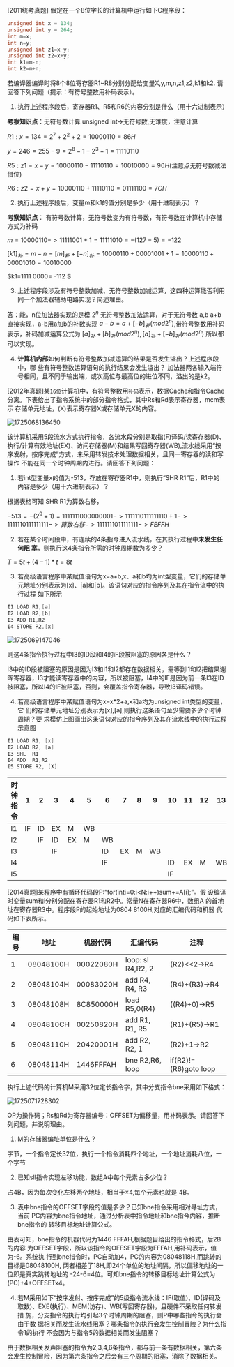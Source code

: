 [2011统考真题]
假定在一个8位字长的计算机中运行如下C程序段：
```C++
unsigned int x = 134;
unsigned int y = 264;
int m=x;
int n=y;
unsigned int z1=x-y;
unsigned int z2=x+y;
int k1=m-n;
int k2=m+n;
```
若编译器编译时将8个8位寄存器R1~R8分别分配给变量X,y,m,n,z1,z2,k1和k2.
请回答下列问题（提示：有符号整数用补码表示）。

1.  执行上述程序段后，寄存器R1、R5和R6的内容分别是什么（用十六进制表示）

**考察知识点**：无符号数计算 unsigned int->无符号数,无难度，注意计算

$R1: x=134=2^7+2^2+2=1000  0110=86H$

$y=246=255-9=2^8-1-2^3-1=1111 0110$

$R5: z1= x - y =1000 0110-1111 0110 = 1001 0000=90H$(注意点无符号数减法借位)

$R6:z2= x + y=1000 0110 +1111 0110= 0111 1100=7CH$

2. 执行上述程序段后，变量m和k1的值分别是多少（用十进制表示）？

**考察知识点**： 有符号数计算，无符号数变为有符号数，有符号数在计算机中存储方式为补码

$m= 1000 0110 -> 1111 1001+1=1111 1010=-(127-5)=-122$

$[k1]_补=m-n=[m]_补+[-n]_补= 1000 0110 + 0000 1001 +1=1000 0110 + 0000 1010= 1001 0000$

$k1=1111 0000= -112 $

3. 上述程序段涉及有符号整数加减、无符号整数加减运算，这四种运算能否利用同一个加法器辅助电路实现？简述理由。

答：能，n位加法器实现的是模 $2^n$ 无符号整数加法运算，对于无符号数 a,b a+b直接实现，a-b用a加b的补数实现
 $a-b=a+[-b]_补(mod 2^n)$,带符号整数用补码表示，补码加减运算公式为 $[a]_补+[b]_补(mod 2^n),[a]_补+[-b]_补(mod 2^n)$
 所以都可以实现。

 4. **计算机内部**如何判断有符号整数加减运算的结果是否发生溢出？上述程序段中，哪
些有符号整数运算语句的执行结果会发生溢出？
加法器两各输入端符号相同，且不同于输出端，或次高位与最高位的进位不同，溢出的是k2。

[2012年真题]某`16位`计算机中，有符号整数用`补码`表示，数据Cache和指令Cache
分离。下表给出了指令系统中的部分指令格式，其中Rs和Rd表示寄存器，mcm表示
存储单元地址，(X)表示寄存器X或存储单元X的内容。


![1725068136450](https://github.com/user-attachments/assets/71d6dbda-7d67-470d-9721-ee4337082be3)

该计算机采用5段流水方式执行指令，各流水段分别是取指(F)译码/读寄存器(D)、
执行/计算有效地址(EX)、访问存储器(M)和结果写回寄存器(WB),流水线采用“按
序发射，按序完成”方式，未采用转发技术处理数据相关，且同一寄存器的读和写操作
不能在同一个时钟周期内进行。请回答下列问题：

1. 若int型变量x的值为-513，存放在寄存器R1中，则执行“SHR R1”后，R1中的
内容是多少（用十六进制表示）？

根据表格可知 SHR R1为算数右移，

$-513=-(2^9+1)=1111 1110 0000 0001->1111 1101 1111 1110+1->1111 1101 1111 1111->算数右移->1111 1110 1111 1111->FEFFH$

2. 若在某个时间段中，有连续的4条指今进入流水线，在其执行过程中**未发生任何阻
塞**，则执行这4条指令所需的时钟周期数为多少？

$T=5t+(4-1)*t=8t$

3. 若高级语言程序中某赋值语句为x=a+b,x、a和b均为int型变量，它们的存储单
元地址分别表示为[x]、[a]和[b]。该语句对应的指令序列及其在指令流中的执行过程
如下所示

```c++
I1 LOAD R1,[a]
I2 LOAD R2,[b]
I3 ADD R1,R2
I4 STORE R2,[x]
```

![1725069147046](https://github.com/user-attachments/assets/88b4b75b-76b7-4d77-8878-8143fb0af6ce)

则这4条指令执行过程中I3的ID段和I4的iF段被阻塞的原因各是什么？

I3中的ID段被阻塞的原因是因为I3和I1和I2都存在数据相关，需等到I1和I2把结果谢晖寄存器，I3才能读寄存器中的内容，所以被阻塞，I4中的IF是因为前一条I3在ID被阻塞，所以I4的IF被阻塞，否则，会覆盖指令寄存器，导致I3译码错误。

4. 若高级语言程序中某赋值语句为x=x*2+a,x和a均为unsigned int类型的变量，它
们的存储单元地址分别表示为[x],[a],则执行这条语句至少需要多少个时钟周期？要
求模仿上图画出这条语句对应的指今序列及其在流水线中的执行过程示意图

``` C++
I1 LOAD R1, [x]
I2 LOAD R2, [a]
I3 SHL  R1
I4 ADD  R1,R2
I5 STORE R2, [X]
```


| 时钟 指令 | 1   | 2   | 3   | 4   | 5   | 6   | 7   | 8   | 9   | 10  | 11  | 12  | 13  | 14  | 15  | 16  | 17  |
| ----- | --- | --- | --- | --- | --- | --- | --- | --- | --- | --- | --- | --- | --- | --- | --- | --- | --- |
| I1    | IF  | ID  | EX  | M   | WB  |     |     |     |     |     |     |     |     |     |     |     |     |
| I2    |     | IF  | ID  | EX  | M   | WB  |     |     |     |     |     |     |     |     |     |     |     |
| I3    |     |     | IF  |     |     | ID  | EX  | M   | WB  |     |     |     |     |     |     |     |     |
| I4    |     |     |     |     |     | IF  |     |     |     | ID  | EX  | M   | WB  |     |     |     |     |
| I5    |     |     |     |     |     |     |     |     |     | IF  |     |     |     | ID  | EX  | M   | WB  |

[2014真题]某程序中有循环代码段P:“for(inti=0:i<N:i++)sum+=A[i];”。假
设编译时变量sum和i分别分配在寄存器R1和R2中。常量N在寄存器R6中，数组A
的首地址在寄存器R3中。程序段P的起始地址为0804 8100H,对应的汇编代码和机器
代码如下表所示。

| 编 号 | 地址 | 机器代码 | 汇编代码 | 注释 |
| --- | --- | --- | --- | --- |
| 1 | 08048100H | 00022080H | loop: sl R4,R2, 2 | (R2)<<2→R4 |
| 2 | 08048104H | 00083020H | add R4, R4, R3 | (R4)+(R3)→R4 |
| 3 | 08048108H | 8C850000H | load R5,0(R4) | ((R4)+0)→R5 |
| 4 | 0804810CH | 00250820H | add R1, R1, R5 | (R1)+(R5)→R1 |
| 5 | 08048110H | 20420001H | add R2, R2, 1 | (R2)+1->R2 |
| 6 | 08048114H | 1446FFFAH | bne R2,R6, loop | if(R2)!=(R6)goto loop |

执行上述代码的计算机M采用32位定长指令字，其中分支指令bne采用如下格式：

![1725071728302](https://github.com/user-attachments/assets/78db56c3-1455-445d-8e17-4a8c452c6b8c)

OP为操作码；Rs和Rd为寄存器编号：OFFSET为偏移量，用补码表示。请回答下列问题，并说明理由。

1. M的存储器编址单位是什么？
 
字节，一个指令定长32位，执行一个指令消耗四个地址，一个地址消耗八位，一个字节

2. 已知sll指令实现左移功能，数组A中每个元素占多少位？

占4B，因为每次变化左移两个地址，相当于×4,每个元素也就是 4B。

3. 表中bne指令的OFFSET字段的值是多少？已知bne指令采用相对寻址方式，当前
PC内容为bne指令地址，通过分析表中指令地址和bne指今内容，推断bne指令的
转移目标地址计算公式。

由表可知，bne指令的机器代码为1446 FFFAH,根据题目给出的指令格式，后2B的内容
为OFFSET字段，所以该指令的OFFSET字段为FFFAH,用补码表示，值为-6。系统执
行到bne指令时，PC自动加4，PC的内容为08048118H,而跳转的目标是08048100H,
两者相差了18H,即24个单位的地址间隔，所以偏移地址的一位即是真实跳转地址的
-24-6=4位。可知bne指令的转移目标地址计算公式为(PC)+4+OFFSETx4。

4. 若M采用如下“按序发射、按序完成”的5级指令流水线：IF(取值)、ID(译码及
取数)、EXE(执行)、MEM(访存)、WB(写回寄存器)，且硬件不采取任何转发措
施，分支指令的执行均引起3个时钟周期的阻塞，则P中哪些指今的执行会由于数
据相关而发生流水线阻塞？哪条指令的执行会发生控制冒险？为什么指令1的执行
不会因为与指令5的数据相关而发生阻塞？

由于数据相关发声阻塞的指令为2,3,4,6条指令，都与前一条有数据相关，第六条会发生控制冒险，因为第六条指令之后会有三个周期的阻塞，消除了数据相关。

